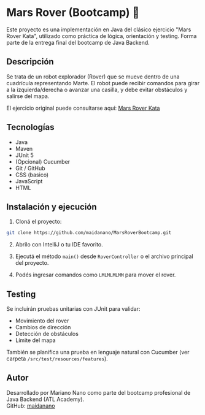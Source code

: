 
# Mars Rover (Bootcamp) 🚀

Este proyecto es una implementación en Java del clásico ejercicio "Mars Rover Kata", utilizado como práctica de lógica, orientación y testing. Forma parte de la entrega final del bootcamp de Java Backend.

## Descripción

Se trata de un robot explorador (Rover) que se mueve dentro de una cuadrícula representando Marte. El robot puede recibir comandos para girar a la izquierda/derecha o avanzar una casilla, y debe evitar obstáculos y salirse del mapa.

El ejercicio original puede consultarse aquí: [Mars Rover Kata](https://kata-log.rocks/mars-rover-kata)

## Tecnologías

- Java 
- Maven
- JUnit 5
- (Opcional) Cucumber
- Git / GitHub
- CSS (basico)
- JavaScript
- HTML

## Instalación y ejecución

1. Cloná el proyecto:

```bash
git clone https://github.com/maidanano/MarsRoverBootcamp.git
```

2. Abrilo con IntelliJ o tu IDE favorito.

3. Ejecutá el método `main()` desde `RoverController` o el archivo principal del proyecto.

4. Podés ingresar comandos como `LMLMLMLMM` para mover el rover.


## Testing

Se incluirán pruebas unitarias con JUnit para validar:
- Movimiento del rover
- Cambios de dirección
- Detección de obstáculos
- Límite del mapa

También se planifica una prueba en lenguaje natural con Cucumber (ver carpeta `/src/test/resources/features`).

## Autor

Desarrollado por Mariano Nano como parte del bootcamp profesional de Java Backend (ATL Academy).  
GitHub: [maidanano](https://github.com/maidanano)
